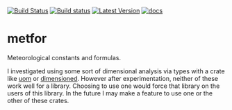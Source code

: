 [![Build Status](https://travis-ci.org/rnleach/metfor.svg?branch=master)](https://travis-ci.org/rnleach/metfor)
[![Build status](https://ci.appveyor.com/api/projects/status/aqsy0e5n90mw3lwh/branch/master?svg=true)](https://ci.appveyor.com/project/rnleach/metfor/branch/master)
[![Latest Version](https://img.shields.io/crates/v/metfor.svg)](https://crates.io/crates/metfor)
[![docs](https://docs.rs/metfor/badge.svg)](https://docs.rs/metfor)

# metfor

Meteorological constants and formulas.

I investigated using some sort of dimensional analysis via types with a crate like [uom][uom]
or [dimensioned][dimensioned]. However after experimentation, neither of these work well for a
library. Choosing to use one would force that library on the users of this library. In the
future I may make a feature to use one or the other of these crates.

[uom]: https://crates.io/crates/uom
[dimensioned]: https://crates.io/crates/dimensioned
